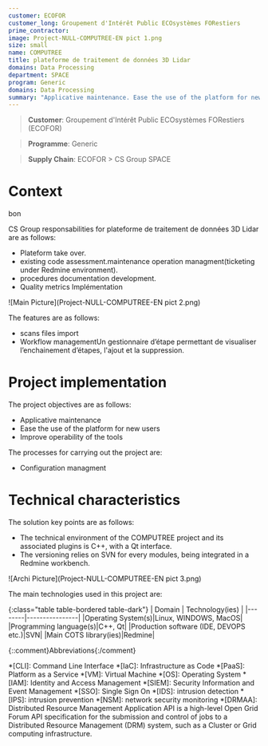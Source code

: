```yaml
---
customer: ECOFOR
customer_long: Groupement d'Intérêt Public ECOsystèmes FORestiers
prime_contractor: 
image: Project-NULL-COMPUTREE-EN pict 1.png
size: small
name: COMPUTREE
title: plateforme de traitement de données 3D Lidar
domains: Data Processing
department: SPACE
program: Generic
domains: Data Processing
summary: "Applicative maintenance. Ease the use of the platform for new users. Improve operability of the tools"
---
```


> __Customer__\: Groupement d'Intérêt Public ECOsystèmes FORestiers (ECOFOR)

> __Programme__\: Generic

> __Supply Chain__\: ECOFOR >  CS Group SPACE


# Context

bon

CS Group responsabilities for plateforme de traitement de données 3D Lidar are as follows:
* Plateform take over. 
* existing code assessment.maintenance operation managment(ticketing under Redmine environment). 
* procedures documentation development.
* Quality metrics Implémentation

![Main Picture](Project-NULL-COMPUTREE-EN pict 2.png)

The features are as follows:
* scans files import
* Workflow managementUn gestionnaire d’étape permettant de visualiser l’enchainement d’étapes, l'ajout et la suppression.

# Project implementation

The project objectives are as follows:
* Applicative maintenance
* Ease the use of the platform for new users
* Improve operability of the tools

The processes for carrying out the project are:
* Configuration managment

# Technical characteristics

The solution key points are as follows:
* The technical environment of the COMPUTREE project and its associated plugins is C++, with a Qt interface.
* The versioning relies on SVN for every modules, being integrated in a Redmine workbench.

![Archi Picture](Project-NULL-COMPUTREE-EN pict 3.png)

The main technologies used in this project are:

{:class="table table-bordered table-dark"}
| Domain | Technology(ies) |
|--------|----------------|
|Operating System(s)|Linux, WINDOWS, MacOS|
|Programming language(s)|C++, Qt|
|Production software (IDE, DEVOPS etc.)|SVN|
|Main COTS library(ies)|Redmine|



{::comment}Abbreviations{:/comment}

*[CLI]: Command Line Interface
*[IaC]: Infrastructure as Code
*[PaaS]: Platform as a Service
*[VM]: Virtual Machine
*[OS]: Operating System
*[IAM]: Identity and Access Management
*[SIEM]: Security Information and Event Management
*[SSO]: Single Sign On
*[IDS]: intrusion detection
*[IPS]: intrusion prevention
*[NSM]: network security monitoring
*[DRMAA]: Distributed Resource Management Application API is a high-level Open Grid Forum API specification for the submission and control of jobs to a Distributed Resource Management (DRM) system, such as a Cluster or Grid computing infrastructure.
